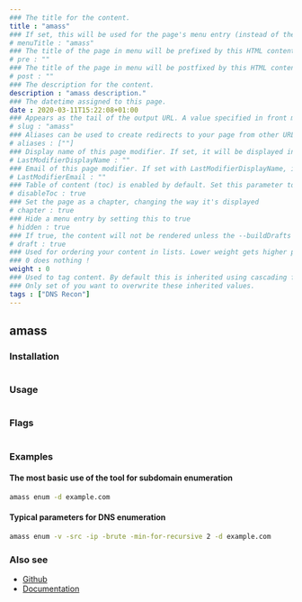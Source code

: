 ```yaml
---
### The title for the content.
title : "amass"
### If set, this will be used for the page's menu entry (instead of the `title` attribute)
# menuTitle : "amass"
### The title of the page in menu will be prefixed by this HTML content
# pre : ""
### The title of the page in menu will be postfixed by this HTML content
# post : ""
### The description for the content.
description : "amass description."
### The datetime assigned to this page.
date : 2020-03-11T15:22:08+01:00
### Appears as the tail of the output URL. A value specified in front matter will override the segment of the URL based on the filename.
# slug : "amass"
### Aliases can be used to create redirects to your page from other URLs.
# aliases : [""]
### Display name of this page modifier. If set, it will be displayed in the footer.
# LastModifierDisplayName : ""
### Email of this page modifier. If set with LastModifierDisplayName, it will be displayed in the footer
# LastModifierEmail : ""
### Table of content (toc) is enabled by default. Set this parameter to true to disable it.
# disableToc : true
### Set the page as a chapter, changing the way it's displayed
# chapter : true
### Hide a menu entry by setting this to true
# hidden : true
### If true, the content will not be rendered unless the --buildDrafts flag is passed to the hugo command.
# draft : true
### Used for ordering your content in lists. Lower weight gets higher precedence. So content with lower weight will come first.
### 0 does nothing !
weight : 0
### Used to tag content. By default this is inherited using cascading from _index.md files
### Only set of you want to overwrite these inherited values.
tags : ["DNS Recon"]
---
```


## amass

### Installation

```bash

```

### Usage

```bash

```

### Flags

```bash

```

### Examples

#### The most basic use of the tool for subdomain enumeration

```bash
amass enum -d example.com
```

#### Typical parameters for DNS enumeration

```bash
amass enum -v -src -ip -brute -min-for-recursive 2 -d example.com
```

### Also see

* [Github](https://github.com/OWASP/Amass/blob/master/doc/user_guide.md)
* [Documentation](https://github.com/OWASP/Amass/blob/master/doc/user_guide.md)

